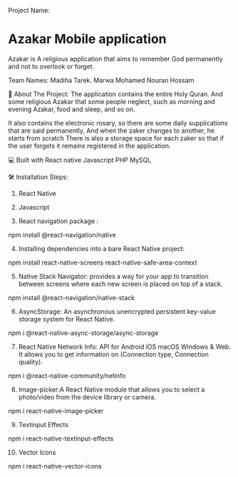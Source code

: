 Project Name:

# Azakar Mobile application
Azakar is A religious application that aims to remember God permanently and not to overlook or forget.

Team Names:
Madiha Tarek.
Marwa Mohamed
Nouran Hossam

🧐 About The Project:
The application contains the entire Holy Quran.
And some religious Azakar that some people neglect, such as morning and evening Azakar, food and sleep, and so on.

It also contains the electronic rosary, so there are some daily supplications that are said permanently,
And when the zaker changes to another, he starts from scratch
There is also a storage space for each zaker so that if the user forgets it remains registered in the application.

💻 Built with
React native
Javascript
PHP
MySQL


🛠️ Installation Steps:
1. React Native

2. Javascript

3. React navigation package :

npm install @react-navigation/native

4. Installing dependencies into a bare React Native project:

npm install react-native-screens react-native-safe-area-context

5. Native Stack Navigator: provides a way for your app to transition between screens where each new screen is placed on top of a stack.

npm install @react-navigation/native-stack

6. AsyncStorage: An asynchronous unencrypted persistent key-value storage system for React Native.

npm i @react-native-async-storage/async-storage

7. React Native Network Info: API for Android iOS macOS Windows & Web. It allows you to get information on (Connection type, Connection quality).

npm i @react-native-community/netinfo

8. Image-picker:A React Native module that allows you to select a photo/video from the device library or camera.

npm i react-native-image-picker

9. Textinput Effects

npm i react-native-textinput-effects

10. Vector Icons

npm i react-native-vector-icons
